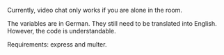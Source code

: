 Currently, video chat only works if you are alone in the room.

The variables are in German. They still need to be translated into English. However, the code is understandable.

Requirements: express and multer.
